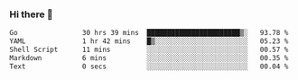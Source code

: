 ### Hi there 👋

<!--
**yeya24/yeya24** is a ✨ _special_ ✨ repository because its `README.md` (this file) appears on your GitHub profile.

Here are some ideas to get you started:

- 🔭 I’m currently working on ...
- 🌱 I’m currently learning ...
- 👯 I’m looking to collaborate on ...
- 🤔 I’m looking for help with ...
- 💬 Ask me about ...
- 📫 How to reach me: ...
- 😄 Pronouns: ...
- ⚡ Fun fact: ...
-->

<!--START_SECTION:waka-->

```txt
Go                30 hrs 39 mins  ███████████████████████▒░   93.78 %
YAML              1 hr 42 mins    █▒░░░░░░░░░░░░░░░░░░░░░░░   05.23 %
Shell Script      11 mins         ░░░░░░░░░░░░░░░░░░░░░░░░░   00.57 %
Markdown          6 mins          ░░░░░░░░░░░░░░░░░░░░░░░░░   00.35 %
Text              0 secs          ░░░░░░░░░░░░░░░░░░░░░░░░░   00.04 %
```

<!--END_SECTION:waka-->
